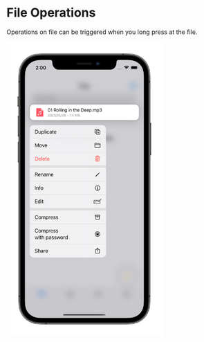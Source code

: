 # File Operations

Operations on file can be triggered when you long press at the file.

<img src="../_media/files-contextual-menu.png" width="360"/>